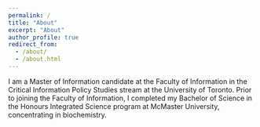 ```yaml
---
permalink: /
title: "About"
excerpt: "About"
author_profile: true
redirect_from: 
  - /about/
  - /about.html
---
```


I am a Master of Information candidate at the Faculty of Information in the Critical Information Policy Studies stream at the University of Toronto. Prior to joining the Faculty of Information, I completed my Bachelor of Science in the Honours Integrated Science program at McMaster University, concentrating in biochemistry. 
